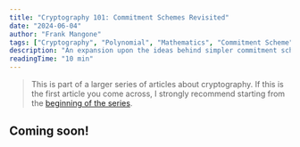 ```yaml
---
title: "Cryptography 101: Commitment Schemes Revisited"
date: "2024-06-04"
author: "Frank Mangone"
tags: ["Cryptography", "Polynomial", "Mathematics", "Commitment Scheme"]
description: "An expansion upon the ideas behind simpler commitment schemes, providing important tools for more complex constructions down the road"
readingTime: "10 min"
---
```


> This is part of a larger series of articles about cryptography. If this is the first article you come across, I strongly recommend starting from the [beginning of the series](/en/blog/cryptography-101/where-to-start).

## Coming soon!
